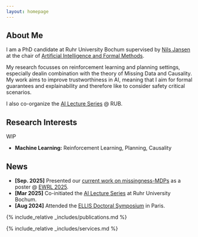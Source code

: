 ```yaml
---
layout: homepage
---
```


## About Me

I am a PhD candidate at Ruhr University Bochum supervised by [Nils Jansen](https://nilsjansen.org/) at the chair of [Artificial Intelligence and Formal Methods](https://informatik.rub.de/en/research/chairs/aifm/).

My research focusses on reinforcement learning and planning settings, especially dealin combination with the theory of Missing Data and Causality. My work aims to improve trustworthiness in AI, meaning that I aim for formal guarantees and explainability and therefore like to consider safety critical scenarios.

I also co-organize the [AI Lecture Series](https://informatik.rub.de/ai-lecture-series/) @ RUB.

## Research Interests
WIP
- **Machine Learning:** Reinforcement Learning, Planning, Causality

## News

- **[Sep. 2025]** Presented our [current work on missingness-MDPs](https://openreview.net/forum?id=TitmKQCIw0) as a poster @ [EWRL 2025](https://euro-workshop-on-reinforcement-learning.github.io/ewrl18/).
- **[Mar 2025]** Co-initiated the [AI Lecture Series](https://informatik.rub.de/ai-lecture-series/) at Ruhr University Bochum.
- **[Aug 2024]** Attended the [ELLIS Doctoral Symposium](https://eds2024.github.io/) in Paris.

{% include_relative _includes/publications.md %}

{% include_relative _includes/services.md %}
